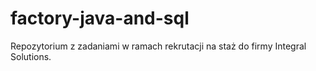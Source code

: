 # factory-java-and-sql
Repozytorium z zadaniami w ramach rekrutacji na staż do firmy Integral Solutions.
